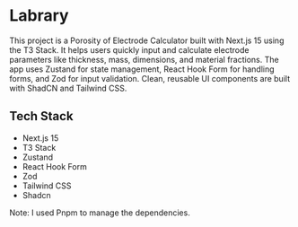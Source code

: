 # Labrary

This project is a Porosity of Electrode Calculator built with Next.js 15 using the T3 Stack. It helps users quickly input and calculate electrode parameters like thickness, mass, dimensions, and material fractions. The app uses Zustand for state management, React Hook Form for handling forms, and Zod for input validation. Clean, reusable UI components are built with ShadCN and Tailwind CSS.

## Tech Stack

- Next.js 15
- T3 Stack
- Zustand
- React Hook Form
- Zod
- Tailwind CSS
- Shadcn

Note: I used Pnpm to manage the dependencies.
